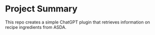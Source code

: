 # Project Summary

This repo creates a simple ChatGPT plugin that retrieves information on recipe ingredients from ASDA.
